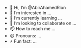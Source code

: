 - 👋 Hi, I’m @AbirAhamedRion
- 👀 I’m interested in ...
- 🌱 I’m currently learning ...
- 💞️ I’m looking to collaborate on ...
- 📫 How to reach me ...
- 😄 Pronouns: ...
- ⚡ Fun fact: ...

<!---
AbirAhamedRion/AbirAhamedRion is a ✨ special ✨ repository because its `README.md` (this file) appears on your GitHub profile.
You can click the Preview link to take a look at your changes.
--->
